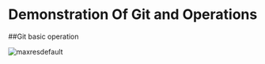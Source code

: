 # Demonstration Of Git and Operations

##Git basic operation

![maxresdefault](https://user-images.githubusercontent.com/26144363/180610533-33f689d6-8b36-4d7d-823e-651f1cb01ae3.jpg)
